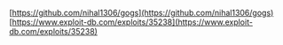 [https://github.com/nihal1306/gogs](https://github.com/nihal1306/gogs)
[https://www.exploit-db.com/exploits/35238](https://www.exploit-db.com/exploits/35238)
